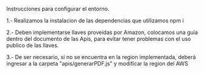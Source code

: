 Instrucciones para configurar el entorno.

1.- Realizamos la instalacion de las dependencias que utilizamos
 npm i

2.- Deben implementarse llaves proveídas por Amazon, colocamos una guía dentro del documento de las Apis, para evitar tener problemas con el uso publico de las llaves.

3.- De ser necesario, si no se encuentra en la region implementada, deberá ingresar a la carpeta "apis/generarPDF.js" y modificar la region del AWS